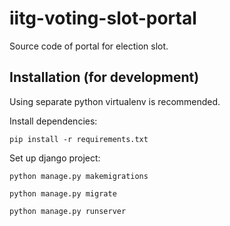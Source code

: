 # iitg-voting-slot-portal

Source code of portal for election slot.


## Installation (for development)

Using separate python virtualenv is recommended.

Install dependencies:

    pip install -r requirements.txt

Set up django project:

    python manage.py makemigrations
    
    python manage.py migrate
    
    python manage.py runserver
